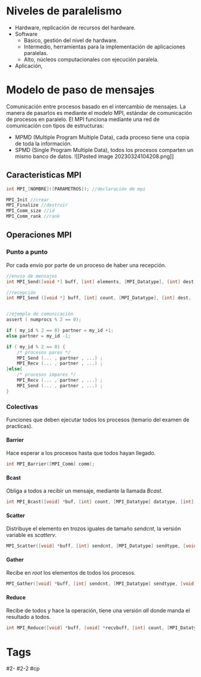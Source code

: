 # Niveles de paralelismo
- Hardware, replicación de recursos del hardware.
- Software
	- Básico, gestión del nivel de hardware.
	- Intermedio, herramientas para la implementación de aplicaciones paralelas.
	- Alto, núcleos computacionales con ejecución paralela.
- Aplicación, 

# Modelo de paso de mensajes
Comunicación entre procesos basado en el intercambio de mensajes. La manera de pasarlos es mediante el modelo MPI, estándar de comunicación de procesos en paralelo.
El MPI funciona mediante una red de comunicación con tipos de estructuras:
- MPMD (Multiple Program Multiple Data), cada proceso tiene una copia de toda la información.
- SPMD (Single Program Multiple Data), todos los procesos comparten un mismo banco de datos.
![[Pasted image 20230324104208.png]]
## Caracteristicas MPI

```C
int MPI_[NOMBRE]([PARAMETROS]); //declaración de mpi

MPI_Init //crear
MPI_Finalize //destruir
MPI_Comm_size //id
MPI_Comm_rank //rank
```
## Operaciones MPI
### Punto a punto
Por cada envío por parte de un proceso de haber una recepción.
```C
//envio de mensajes
int MPI_Send([void *] buff, [int] elements, [MPI_Datatype], [int] dest, [int] tag, [MPI_Comm]);

//recepción
int MPI_Send ([void *] buff, [int] count, [MPI_Datatype], [int] dest, [int] tag, [MPI_Comm]);


//ejemplo de comunicación
assert ( numprocs % 2 == 0);

if ( my_id % 2 == 0) partner = my_id +1;  
else partner = my_id -1;  

if ( my_id % 2 == 0) {  
	/* procesos pares */  
	MPI_Send (... , partner , ...) ;  
	MPI_Recv (... , partner , ...) ;  
}else{  
	/* procesos impares */  
	MPI_Recv (... , partner , ...) ;  
	MPI_Send (... , partner , ...) ;  
}
```
### Colectivas
Funciones que deben ejecutar todos los procesos (temario del examen de practicas).
#### Barrier
Hace esperar a los procesos hasta que todos hayan llegado.
```C
int MPI_Barrier([MPI_Comm] comm);
```
#### Bcast
Obliga a todos a recibir un mensaje, mediante la llamada *Bcast*.
```C
int MPI_Bcast([void] *buf, [int] count, [MPI_Datatype] datatype, [int] root, [MPI_Comm] comm);
```
#### Scatter
Distribuye el elemento en trozos iguales de tamaño *sendcnt*, la versión variable es *scatterv*.
```C
MPI_Scatter([void] *buff, [int] sendcnt, [MPI_Datatype] sendtype, [void] *recvbuff, [int] recvcnt, [MPI_Datatype] recvtype, [int] root, [MPI_Comm] comm);
```
#### Gather
Recibe en *root* los elementos de todos los procesos.
```C
MPI_Gather([void] *buff, [int] sendcnt, [MPI_Datatype] sendtype, [void] *recvbuff, [int] recvcnt, [MPI_Datatype] recvtype, [int] root, [MPI_Comm] comm);
```
#### Reduce
Recibe de todos y hace la operación, tiene una versión *all* donde manda el resultado a todos.
```C
int MPI_Reduce([void] *buff, [void] *recvbuff, [int] count, [MPI_Datatype] datatype, [MPI_Op] op, [int] root, [MPI_Comm] comm);
```
# Tags
#2- 
#2-2 
#cp 